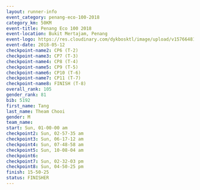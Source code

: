 ```yaml
--- 
layout: runner-info 
event_category: penang-eco-100-2018 
category_km: 50KM 
event-title: Penang Eco 100 2018 
event-location: Bukit Mertajam, Penang 
event-logo: https://res.cloudinary.com/dykbosktl/image/upload/v1576648106/Logo/Logo_lovxhg.jpg 
event-date: 2018-05-12 
checkpoint-name2: CP6 (T-2) 
checkpoint-name3: CP7 (T-3) 
checkpoint-name4: CP8 (T-4) 
checkpoint-name5: CP9 (T-5) 
checkpoint-name6: CP10 (T-6) 
checkpoint-name7: CP11 (T-7) 
checkpoint-name8: FINISH (T-8) 
overall_rank: 105
gender_rank: 81
bib: 5192
first_name: Tang
last_name: Theam Chooi
gender: M
team_name: 
start: Sun, 01-00-00 am
checkpoint2: Sun, 02-57-35 am
checkpoint3: Sun, 06-17-12 am
checkpoint4: Sun, 07-48-58 am
checkpoint5: Sun, 10-08-04 am
checkpoint6: 
checkpoint7: Sun, 02-32-03 pm
checkpoint8: Sun, 04-50-25 pm
finish: 15-50-25
status: FINISHER
--- 
```

